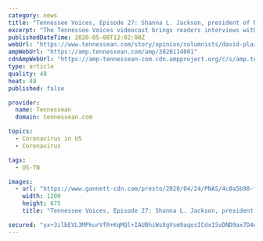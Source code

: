 ```yaml
---
category: news
title: "Tennessee Voices, Episode 27: Shanna L. Jackson, president of Nashville State Community College"
excerpt: "The Tennessee Voices videocast brings readers interviews with authors of insightful and compelling guest columns."
publishedDateTime: 2020-05-08T12:02:00Z
webUrl: "https://www.tennessean.com/story/opinion/columnists/david-plazas/2020/05/04/tennessee-voices-shanna-jackson-nashville-state-community-college-coronavirus/3020114001/"
ampWebUrl: "https://amp.tennessean.com/amp/3020114001"
cdnAmpWebUrl: "https://amp-tennessean-com.cdn.ampproject.org/c/s/amp.tennessean.com/amp/3020114001"
type: article
quality: 48
heat: 48
published: false

provider:
  name: Tennessean
  domain: tennessean.com

topics:
  - Coronavirus in US
  - Coronavirus

tags:
  - US-TN

images:
  - url: "https://www.gannett-cdn.com/presto/2020/04/24/PNAS/4c8a5b98-f42f-4b57-b653-3a2479325e0a-Shanna_Jackson.jpg?auto=webp&crop=1598,899,x0,y360&format=pjpg&width=1200"
    width: 1200
    height: 675
    title: "Tennessee Voices, Episode 27: Shanna L. Jackson, president of Nashville State Community College"

secured: "yx+3ilbEVL3MPkurVfR+KqMQl+IAUBhiWsXgVsm9aqosICdx1SvDND9ax7D4odL8tmImBeLa63vywA/xMfQqLjIJpHYInL13ijUrzKorNpCfl2w5cHS1U1sElh8nxjmW6kAjQ4UXLBRorGChdrRC5T3GVdYNG3v9IKaS+Tw+Njew28Oq/s9YgakN/ZI0wh4JHcgh9IT4+lsXVMyxIHNMsZSqKQ5cigIfW9wxxUrTNrVUdWsVA8DFmH58wYenjhtpQk1AeJm67Q0EsnpweqqDVRkx9BP75kOkyHC0JRZETXmbx6Da3xQtZeThifcnyL7I;WF83l3L5xzDhWUdjkVGrhw=="
---
```


